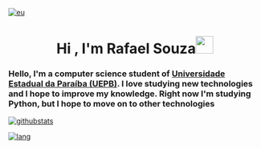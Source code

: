 [![eu](https://cdn.discordapp.com/attachments/715218092560613476/1213288807550419006/eu.gif?ex=65f4ee41&is=65e27941&hm=c22b0424e7410a5fb5ed59c024599b2bdad64d32f70ad137495599aca0479a95&)](https://github.com/Rafaelszc)

<h1 align="center">Hi , I'm Rafael Souza<img src="https://media.giphy.com/media/hvRJCLFzcasrR4ia7z/giphy.gif" width="35"></h1>
<h3>Hello, I'm a computer science student of <a href= "https://uepb.edu.br"> Universidade Estadual da Paraíba (UEPB)</a>. I love studying new technologies and I hope to improve my knowledge. Right now I'm studying Python, but I hope to move on to other technologies </h2>

[![githubstats](https://github-readme-stats.vercel.app/api?username=Rafaelszc&show_icons=true&theme=dark)](https://github.com/Rafaelszc)

[![lang](https://github-readme-stats.vercel.app/api/top-langs/?username=Rafaelszc&layout=compact&theme=dark)](https://github.com/Rafaelszc)
